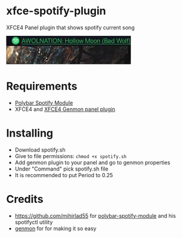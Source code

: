# xfce-spotify-plugin
XFCE4 Panel plugin that shows spotify current song

![screenshot](/screenshots/1.jpg)


# Requirements
* [Polybar Spotify Module](https://github.com/mihirlad55/polybar-spotify-module)
* XFCE4 and [XFCE4 Genmon panel plugin](https://docs.xfce.org/panel-plugins/xfce4-genmon-plugin/start)

# Installing
* Download spotify.sh
* Give to file permissions: `chmod +x spotify.sh`
* Add genmon plugin to your panel and go to genmon properties
* Under "Command" pick spotify.sh file
* It is recommended to put Period to 0.25

# Credits
* https://github.com/mihirlad55 for [polybar-spotify-module](https://github.com/mihirlad55/polybar-spotify-module) and his spotifyctl utility
* [genmon](https://github.com/mihirlad55/polybar-spotify-module) for for making it so easy
